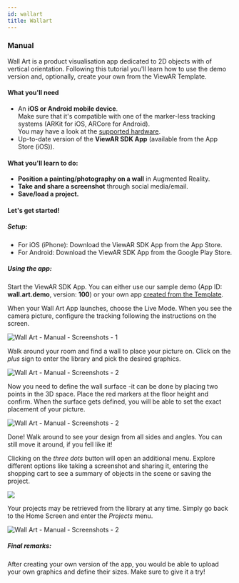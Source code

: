 ```yaml
---
id: wallart
title: Wallart
---
```


### Manual

Wall Art is a product visualisation app dedicated to 2D objects with of vertical orientation. Following this tutorial you'll learn how to use the demo version and, optionally, create your own from the ViewAR Template.

#### What you'll need

- An **iOS or Android mobile device**.  
  Make sure that it's compatible with one of the marker-less tracking systems (ARKit for iOS, ARCore for Android).  
  You may have a look at the [supported hardware](/docs/sdk/advanced_guides/hardware).
- Up-to-date version of the **ViewAR SDK App** (available from the App Store (iOS)).

#### What you'll learn to do:

- **Position a painting/photography on a wall** in Augmented Reality.
- **Take and share a screenshot** through social media/email.
- **Save/load a project.**

#### Let's get started!

##### Setup:

- For iOS (iPhone): Download the ViewAR SDK App from the App Store.
- For Android: Download the ViewAR SDK App from the Google Play Store.

##### Using the app:

Start the ViewAR SDK App. You can either use our sample demo (App ID: **wall.art.demo**, version: **100**) or your own app [created from the Template](/docs/tutorials/wallart/app_builder).

When your Wall Art App launches, choose the Live Mode. When you see the camera picture, configure the tracking following the instructions on the screen.

![Wall Art - Manual - Screenshots - 1](assets/Wall%20Art%20-%20Tutorial%20-%201.jpg)

Walk around your room and find a wall to place your picture on.
Click on the _plus_ sign to enter the library and pick the desired graphics.

![Wall Art - Manual - Screenshots - 2](assets/Wall%20Art%20-%20Tutorial%20-%202.jpg)

Now you need to define the wall surface -it can be done by placing two points in the 3D space. Place the red markers at the floor height and confirm.
When the surface gets defined, you will be able to set the exact placement of your picture.

![Wall Art - Manual - Screenshots - 2](assets/Wall%20Art%20-%20Tutorial%20-%203.jpg)

Done!
Walk around to see your design from all sides and angles. You can still move it around, if you fell like it!

Clicking on the _three dots_ button will open an additional menu. Explore different options like taking a screenshot and sharing it, entering the shopping cart to see a summary of objects in the scene or saving the project.

![](assets/Wall%20Art%20-%20Tutorial%20-%204.jpg)

Your projects may be retrieved from the library at any time. Simply go back to the Home Screen and enter the _Projects_ menu.

![Wall Art - Manual - Screenshots - 2](assets/Wall%20Art%20-%20Tutorial%20-%205.jpg)

##### Final remarks:

After creating your own version of the app, you would be able to upload your own graphics and define their sizes. Make sure to give it a try!
